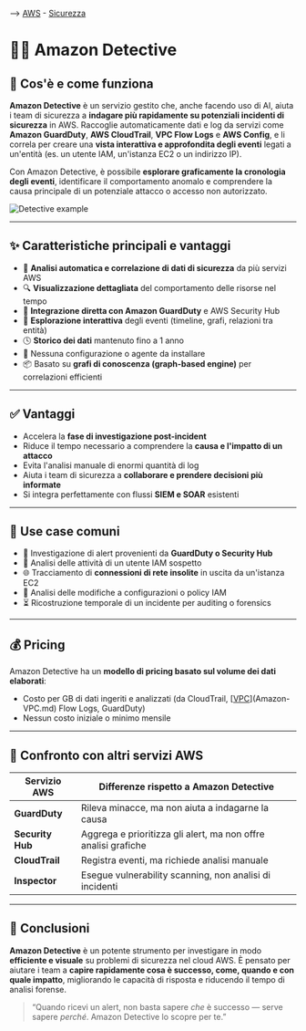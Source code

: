 --> [AWS](00-Intro/AWS.md)  -  [Sicurezza](09-Sicurezza-Compliance-Governance/Sicurezza-Compliance-Governance.md)
# 🕵️‍♂️ Amazon Detective

## 📘 Cos'è e come funziona

**Amazon Detective** è un servizio gestito che, anche facendo uso di AI, aiuta i team di sicurezza a **indagare più rapidamente su potenziali incidenti di sicurezza** in AWS. 
Raccoglie automaticamente dati e log da servizi come **Amazon GuardDuty**, **AWS CloudTrail**, **VPC Flow Logs** e **AWS Config**, e li correla per creare una **vista interattiva e approfondita degli eventi** legati a un'entità (es. un utente IAM, un'istanza EC2 o un indirizzo IP).

Con Amazon Detective, è possibile **esplorare graficamente la cronologia degli eventi**, identificare il comportamento anomalo e comprendere la causa principale di un potenziale attacco o accesso non autorizzato.

![Detective example](detective-example.png)

---

## ✨ Caratteristiche principali e vantaggi

- 🧠 **Analisi automatica e correlazione di dati di sicurezza** da più servizi AWS
- 🔍 **Visualizzazione dettagliata** del comportamento delle risorse nel tempo
- 🧩 **Integrazione diretta con Amazon GuardDuty** e AWS Security Hub
- 🧭 **Esplorazione interattiva** degli eventi (timeline, grafi, relazioni tra entità)
- 🕓 **Storico dei dati** mantenuto fino a 1 anno
- 🚫 Nessuna configurazione o agente da installare
- 📦 Basato su **grafi di conoscenza (graph-based engine)** per correlazioni efficienti

---

## ✅ Vantaggi

- Accelera la **fase di investigazione post-incident**
- Riduce il tempo necessario a comprendere la **causa e l'impatto di un attacco**
- Evita l'analisi manuale di enormi quantità di log
- Aiuta i team di sicurezza a **collaborare e prendere decisioni più informate**
- Si integra perfettamente con flussi **SIEM e SOAR** esistenti

---

## 🚀 Use case comuni

- 🔎 Investigazione di alert provenienti da **GuardDuty o Security Hub**
- 👤 Analisi delle attività di un utente IAM sospetto
- 🌐 Tracciamento di **connessioni di rete insolite** in uscita da un'istanza EC2
- 📁 Analisi delle modifiche a configurazioni o policy IAM
- ⏳ Ricostruzione temporale di un incidente per auditing o forensics

---

## 💰 Pricing

Amazon Detective ha un **modello di pricing basato sul volume dei dati elaborati**:

- Costo per GB di dati ingeriti e analizzati (da CloudTrail, [[VPC](03-CDN-e-Networking/Amazon-VPC.md)](Amazon-VPC.md) Flow Logs, GuardDuty)
- Nessun costo iniziale o minimo mensile

---

## 🔄 Confronto con altri servizi AWS

| Servizio AWS         | Differenze rispetto a Amazon Detective                            |
|----------------------|--------------------------------------------------------------------|
| **GuardDuty**        | Rileva minacce, ma non aiuta a indagarne la causa                 |
| **Security Hub**     | Aggrega e prioritizza gli alert, ma non offre analisi grafiche     |
| **CloudTrail**       | Registra eventi, ma richiede analisi manuale                      |
| **Inspector**        | Esegue vulnerability scanning, non analisi di incidenti           |

---

## 📌 Conclusioni

**Amazon Detective** è un potente strumento per investigare in modo **efficiente e visuale** su problemi di sicurezza nel cloud AWS. È pensato per aiutare i team a **capire rapidamente cosa è successo, come, quando e con quale impatto**, migliorando le capacità di risposta e riducendo il tempo di analisi forense.

> “Quando ricevi un alert, non basta sapere *che* è successo — serve sapere *perché*. Amazon Detective lo scopre per te.”

